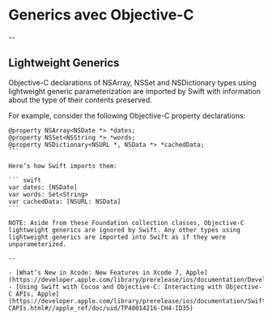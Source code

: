 # Generics avec Objective-C


--

## Lightweight Generics

Objective-C declarations of NSArray, NSSet and NSDictionary types using lightweight generic parameterization are imported by Swift with information about the type of their contents preserved.

For example, consider the following Objective-C property declarations:

```` objc
@property NSArray<NSDate *> *dates;
@property NSSet<NSString *> *words;
@property NSDictionary<NSURL *, NSData *> *cachedData;
```

Here’s how Swift imports them:

``` swift
var dates: [NSDate]
var words: Set<String>
var cachedData: [NSURL: NSData]
```

NOTE: Aside from these Foundation collection classes, Objective-C lightweight generics are ignored by Swift. Any other types using lightweight generics are imported into Swift as if they were unparameterized.

--

- [What’s New in Xcode: New Features in Xcode 7, Apple](https://developer.apple.com/library/prerelease/ios/documentation/DeveloperTools/Conceptual/WhatsNewXcode/Articles/xcode_7_0.html)
- [Using Swift with Cocoa and Objective-C: Interacting with Objective-C APIs, Apple](https://developer.apple.com/library/prerelease/ios/documentation/Swift/Conceptual/BuildingCocoaApps/InteractingWithObjective-CAPIs.html#//apple_ref/doc/uid/TP40014216-CH4-ID35)
